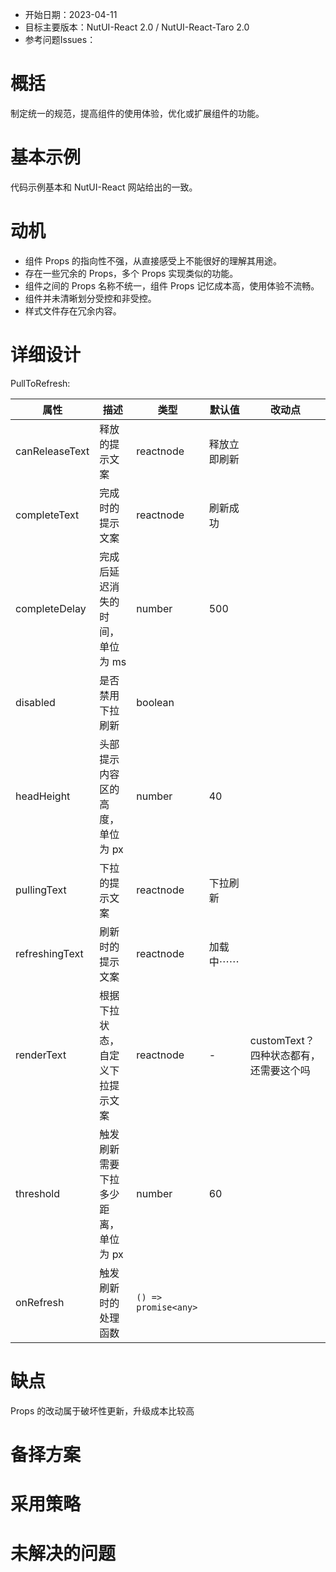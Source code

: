 - 开始日期：2023-04-11
- 目标主要版本：NutUI-React 2.0 / NutUI-React-Taro 2.0
- 参考问题Issues：

# 概括

制定统一的规范，提高组件的使用体验，优化或扩展组件的功能。


# 基本示例

代码示例基本和 NutUI-React 网站给出的一致。


# 动机

- 组件 Props 的指向性不强，从直接感受上不能很好的理解其用途。
- 存在一些冗余的 Props，多个 Props 实现类似的功能。
- 组件之间的 Props 名称不统一，组件 Props 记忆成本高，使用体验不流畅。
- 组件并未清晰划分受控和非受控。
- 样式文件存在冗余内容。


# 详细设计


PullToRefresh:

| 属性 | 描述 | 类型 | 默认值 | 改动点 |
| --- | --- | --- | --- | --- |
| canReleaseText | 释放的提示文案 | reactnode | 释放立即刷新 |  |
| completeText | 完成时的提示文案 | reactnode | 刷新成功 |  |
| completeDelay | 完成后延迟消失的时间，单位为 ms | number | 500 |  |
| disabled | 是否禁用下拉刷新 | boolean |  |  |
| headHeight | 头部提示内容区的高度，单位为 px | number | 40 |  |
| pullingText | 下拉的提示文案 | reactnode | 下拉刷新 |  |
| refreshingText | 刷新时的提示文案 | reactnode | 加载中⋯⋯ |  |
| renderText | 根据下拉状态，自定义下拉提示文案 | reactnode | - | customText？四种状态都有，还需要这个吗 |
| threshold | 触发刷新需要下拉多少距离，单位为 px | number | 60 |  |
| onRefresh | 触发刷新时的处理函数 | `() => promise<any>` |  |  |


# 缺点

Props 的改动属于破坏性更新，升级成本比较高

# 备择方案


# 采用策略


# 未解决的问题

